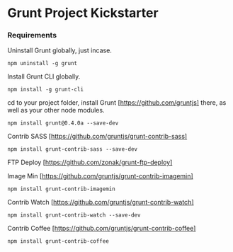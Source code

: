 # Grunt Project Kickstarter

### Requirements

Uninstall Grunt globally, just incase.
```
npm uninstall -g grunt
```

Install Grunt CLI globally.
```
npm install -g grunt-cli
```

cd to your project folder, install Grunt [https://github.com/gruntjs] there, as well as your other node modules.
```
npm install grunt@0.4.0a --save-dev 
```

Contrib SASS [https://github.com/gruntjs/grunt-contrib-sass]
```
npm install grunt-contrib-sass --save-dev
```

FTP Deploy [https://github.com/zonak/grunt-ftp-deploy]

Image Min [https://github.com/gruntjs/grunt-contrib-imagemin]
```
npm install grunt-contrib-imagemin
```

Contrib Watch [https://github.com/gruntjs/grunt-contrib-watch]
```
npm install grunt-contrib-watch --save-dev
```

Contrib Coffee [https://github.com/gruntjs/grunt-contrib-coffee]
```
npm install grunt-contrib-coffee
```

